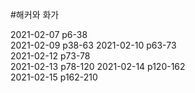 #해커와 화가

2021-02-07 p6-38  
2021-02-09 p38-63
2021-02-10 p63-73  
2021-02-12 p73-78  
2021-02-13 p78-120 
2021-02-14 p120-162  
2021-02-15 p162-210  
